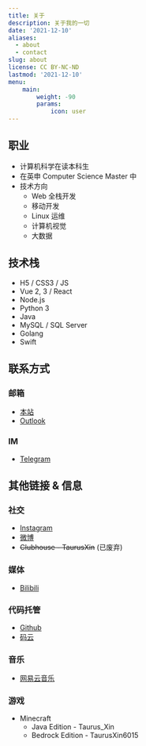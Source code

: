 ```yaml
---
title: 关于
description: 关于我的一切
date: '2021-12-10'
aliases:
  - about
  - contact
slug: about
license: CC BY-NC-ND
lastmod: '2021-12-10'
menu:
    main: 
        weight: -90
        params:
            icon: user
---
```


## 职业

- 计算机科学在读本科生
- 在英申 Computer Science Master 中
- 技术方向
  - Web 全栈开发
  - 移动开发
  - Linux 运维
  - 计算机视觉
  - 大数据

## 技术栈

- H5 / CSS3 / JS
- Vue 2, 3 / React
- Node.js
- Python 3
- Java
- MySQL / SQL Server
- Golang
- Swift

## 联系方式

### 邮箱

- [本站](mailto:zyx@xingez.me)
- [Outlook](mailto:taurusxin@outlook.com)

### IM

- [Telegram](https://t.me/TaurusXin)

## 其他链接 & 信息

### 社交

- [Instagram](https://www.instagram.com/taurus_yx/)
- [微博](https://weibo.cn/2201650115/profile)
- ~~Clubhouse - TaurusXin~~ (已废弃)

### 媒体

- [Bilibili](https://space.bilibili.com/4360325)

### 代码托管

- [Github](https://github.com/taurusxin)
- [码云](https://gitee.com/taurusxin)

### 音乐

- [网易云音乐](https://music.163.com/#/user/home?id=260531598)

### 游戏

- Minecraft
  - Java Edition - Taurus_Xin
  - Bedrock Edition - TaurusXin6015
